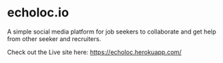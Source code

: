 # echoloc.io
A simple social media platform for job seekers to collaborate and get help from other seeker and recruiters.


Check out the Live site here: https://echoloc.herokuapp.com/
